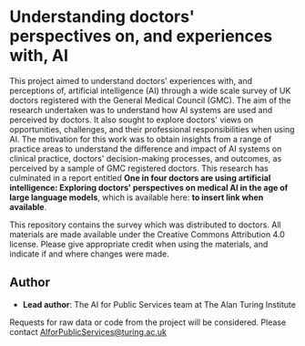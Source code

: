 # Understanding doctors' perspectives on, and experiences with, AI

This project aimed to understand doctors' experiences with, and perceptions of, artificial intelligence (AI) through a wide scale survey of UK doctors registered with the General Medical Council (GMC). The aim of the research undertaken was to understand how AI systems are used and perceived by doctors. It also sought to explore doctors' views on opportunities, challenges, and their professional responsibilities when using AI. The motivation for this work was to obtain insights from a range of practice areas to understand the difference and impact of AI systems on clinical practice, doctors' decision-making processes, and outcomes, as perceived by a sample of GMC registered doctors. This research has culminated in a report entitled **One in four doctors are using artificial intelligence: Exploring doctors' perspectives on medical AI in the age of large language models**, which is available here: **to insert link when available**. 

This repository contains the survey which was distributed to doctors. All materials are made available under the Creative Commons Attribution 4.0 license. Please give appropriate credit when using the materials, and indicate if and where changes were made. 

## Author

- **Lead author**: The AI for Public Services team at The Alan Turing Institute

Requests for raw data or code from the project will be considered. Please contact AIforPublicServices@turing.ac.uk 
